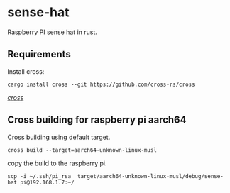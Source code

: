 # sense-hat 

Raspberry PI sense hat in rust.

## Requirements
Install cross:
```
cargo install cross --git https://github.com/cross-rs/cross
```
[*cross*](https://github.com/cross-rs/cross)


## Cross building for raspberry pi aarch64
Cross building using default target.
```
cross build --target=aarch64-unknown-linux-musl 
``` 

copy the build to the raspberry pi.
```
scp -i ~/.ssh/pi_rsa  target/aarch64-unknown-linux-musl/debug/sense-hat pi@192.168.1.7:~/
```


